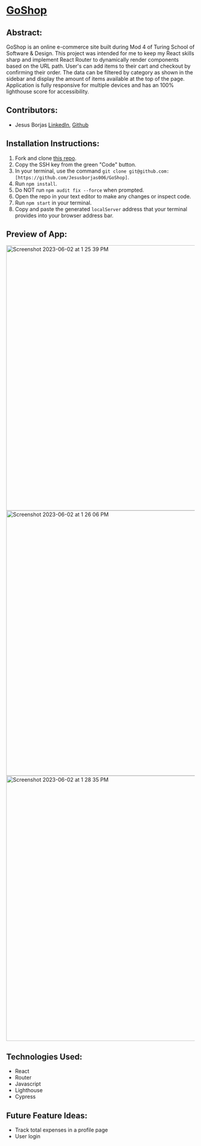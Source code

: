 # [GoShop](https://go-shop-nqnboy9fo-jesusborjas006.vercel.app/)

## Abstract:
GoShop is an online e-commerce site built during Mod 4 of Turing School of Software & Design. This project was intended for me to keep my React skills sharp and implement React Router to dynamically render components based on the URL path. User's can add items to their cart and checkout by confirming their order. The data can be filtered by category as shown in the sidebar and display the amount of items available at the top of the page. Application is fully responsive for multiple devices and has an 100% lighthouse score for accessibility.

## Contributors:
- Jesus Borjas [LinkedIn](https://www.linkedin.com/in/jesus-borjas-6589b920a/), [Github](https://github.com/jesusborjas006)

## Installation Instructions:
1. Fork and clone [this repo](https://github.com/Jesusborjas006/GoShop).
1. Copy the SSH key from the green "Code" button.
1. In your terminal, use the command `git clone git@github.com:[https://github.com/Jesusborjas006/GoShop]`.
1. Run `npm install`.
1. Do NOT run `npm audit fix --force` when prompted.
1. Open the repo in your text editor to make any changes or inspect code.
1. Run `npm start` in your terminal.
1. Copy and paste the generated `localServer` address that your terminal provides into your browser address bar.

## Preview of App:
<img width="708" alt="Screenshot 2023-06-02 at 1 25 39 PM" src="https://github.com/Jesusborjas006/GoShop/assets/111095858/250c5ce8-1b6d-4756-b5a9-94dc3018e2a9">
<img width="708" alt="Screenshot 2023-06-02 at 1 26 06 PM" src="https://github.com/Jesusborjas006/GoShop/assets/111095858/c88c9b2c-4dfd-4e7d-a8a1-5fe6831c25e7">
<img width="708" alt="Screenshot 2023-06-02 at 1 28 35 PM" src="https://github.com/Jesusborjas006/GoShop/assets/111095858/69ae84af-49b1-4807-a339-c69bb57ef9a4">


## Technologies Used: 
  - React 
  - Router
  - Javascript
  - Lighthouse
  - Cypress

## Future Feature Ideas:
- Track total expenses in a profile page
- User login

